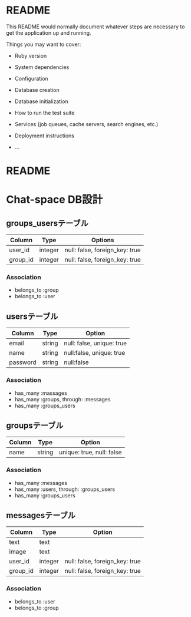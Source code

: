 # README

This README would normally document whatever steps are necessary to get the
application up and running.

Things you may want to cover:

* Ruby version

* System dependencies

* Configuration

* Database creation

* Database initialization

* How to run the test suite

* Services (job queues, cache servers, search engines, etc.)

* Deployment instructions

* ...

# README

# Chat-space DB設計

## groups_usersテーブル

|Column|Type|Options|
|------|----|-------|
|user_id|integer|null: false, foreign_key: true|
|group_id|integer|null: false, foreign_key: true|

### Association
- belongs_to :group
- belongs_to :user


## usersテーブル

|Column|Type|Option|
|------|----|------|
|email|string|null: false, unique: true|
|name|string|null:false, unique: true|
|password|string|null:false|

### Association
- has_many :massages
- has_many :groups, through: :messages
- has_many :groups_users


## groupsテーブル

|Column|Type|Option|
|------|----|------|
|name|string|unique: true, null: false|

### Association
- has_many :messages 
- has_many :users, through: :groups_users
- has_many :groups_users


## messagesテーブル

|Column|Type|Option|
|------|----|------|
|text|text||
|image|text||
|user_id|integer|null: false, foreign_key: true|
|group_id|integer|null: false, foreign_key: true|

### Association
- belongs_to :user
- belongs_to :group


